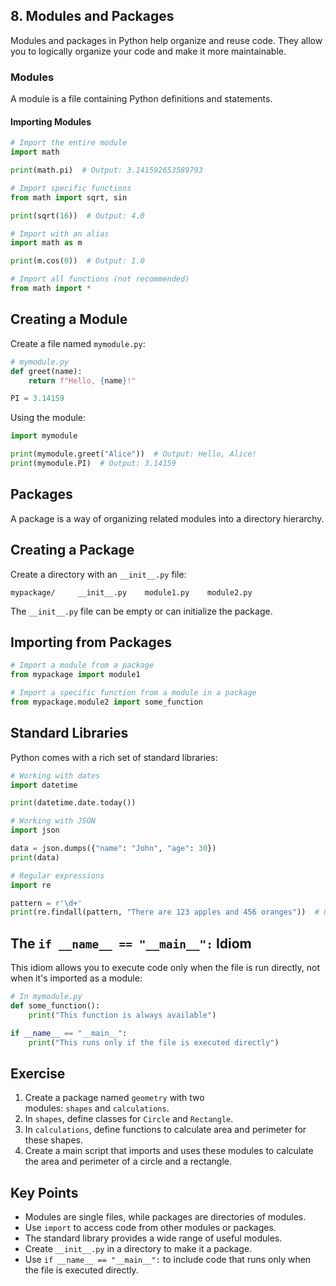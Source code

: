 
## 8. Modules and Packages 

Modules and packages in Python help organize and reuse code. They allow you to logically organize your code and make it more maintainable. 

### Modules 
A module is a file containing Python definitions and statements. 

#### Importing Modules 

```python 
# Import the entire module 
import math 

print(math.pi)  # Output: 3.141592653589793 

# Import specific functions 
from math import sqrt, sin 

print(sqrt(16))  # Output: 4.0 

# Import with an alias 
import math as m 

print(m.cos(0))  # Output: 1.0 

# Import all functions (not recommended) 
from math import *
```

## Creating a Module

Create a file named `mymodule.py`:

```python
# mymodule.py 
def greet(name):     
	return f"Hello, {name}!" 

PI = 3.14159
```

Using the module:

```python
import mymodule 

print(mymodule.greet("Alice"))  # Output: Hello, Alice! 
print(mymodule.PI)  # Output: 3.14159
```

## Packages

A package is a way of organizing related modules into a directory hierarchy.

## Creating a Package

Create a directory with an `__init__.py` file:

```text
mypackage/     __init__.py    module1.py    module2.py
```

The `__init__.py` file can be empty or can initialize the package.

## Importing from Packages

```python
# Import a module from a package 
from mypackage import module1 

# Import a specific function from a module in a package 
from mypackage.module2 import some_function
```

## Standard Libraries

Python comes with a rich set of standard libraries:

```python
# Working with dates 
import datetime 

print(datetime.date.today()) 

# Working with JSON 
import json 

data = json.dumps({"name": "John", "age": 30}) 
print(data) 

# Regular expressions 
import re 

pattern = r'\d+' 
print(re.findall(pattern, "There are 123 apples and 456 oranges"))  # Output: ['123', '456']
```

## The `if __name__ == "__main__":` Idiom

This idiom allows you to execute code only when the file is run directly, not when it's imported as a module:

```python
# In mymodule.py 
def some_function():     
	print("This function is always available") 

if __name__ == "__main__":     
	print("This runs only if the file is executed directly")
```

## Exercise

1. Create a package named `geometry` with two modules: `shapes` and `calculations`.
2. In `shapes`, define classes for `Circle` and `Rectangle`.
3. In `calculations`, define functions to calculate area and perimeter for these shapes.
4. Create a main script that imports and uses these modules to calculate the area and perimeter of a circle and a rectangle.

## Key Points

- Modules are single files, while packages are directories of modules.
- Use `import` to access code from other modules or packages.
- The standard library provides a wide range of useful modules.
- Create `__init__.py` in a directory to make it a package.
- Use `if __name__ == "__main__":` to include code that runs only when the file is executed directly.
